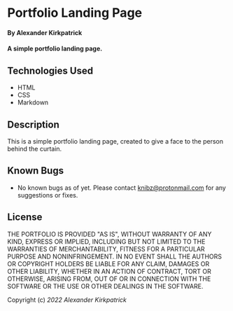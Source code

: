 # Portfolio Landing Page

#### By **Alexander Kirkpatrick**

#### A simple portfolio landing page.

## Technologies Used

* HTML
* CSS
* Markdown

## Description

This is a simple portfolio landing page, created  to give a face to the person behind the curtain.

## Known Bugs

* No known bugs as of yet. Please contact knibz@protonmail.com for any suggestions or fixes.

## License

THE PORTFOLIO IS PROVIDED "AS IS", WITHOUT WARRANTY OF ANY KIND, EXPRESS OR IMPLIED, INCLUDING BUT NOT LIMITED TO THE WARRANTIES OF MERCHANTABILITY, FITNESS FOR A PARTICULAR PURPOSE AND NONINFRINGEMENT. IN NO EVENT SHALL THE AUTHORS OR COPYRIGHT HOLDERS BE LIABLE FOR ANY CLAIM, DAMAGES OR OTHER LIABILITY, WHETHER IN AN ACTION OF CONTRACT, TORT OR OTHERWISE, ARISING FROM, OUT OF OR IN CONNECTION WITH THE SOFTWARE OR THE USE OR OTHER DEALINGS IN THE SOFTWARE.

Copyright (c) _2022_ _Alexander Kirkpatrick_